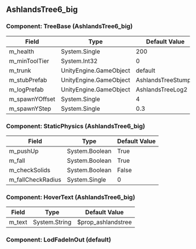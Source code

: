 ## AshlandsTree6_big

### Component: TreeBase (AshlandsTree6_big)

|Field|Type|Default Value|
|---|---|---|
|m_health|System.Single|200|
|m_minToolTier|System.Int32|0|
|m_trunk|UnityEngine.GameObject|default|
|m_stubPrefab|UnityEngine.GameObject|AshlandsTreeStump3|
|m_logPrefab|UnityEngine.GameObject|AshlandsTreeLog2|
|m_spawnYOffset|System.Single|4|
|m_spawnYStep|System.Single|0.3|

### Component: StaticPhysics (AshlandsTree6_big)

|Field|Type|Default Value|
|---|---|---|
|m_pushUp|System.Boolean|True|
|m_fall|System.Boolean|True|
|m_checkSolids|System.Boolean|False|
|m_fallCheckRadius|System.Single|0|

### Component: HoverText (AshlandsTree6_big)

|Field|Type|Default Value|
|---|---|---|
|m_text|System.String|$prop_ashlandstree|

### Component: LodFadeInOut (default)

